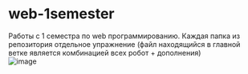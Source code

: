 # web-1semester
Работы с 1 семестра по web программированию. Каждая папка из репозитория отдельное упражнение (файл находящийся в главной ветке является комбинацией всех робот + дополнения) <br>
![image](https://user-images.githubusercontent.com/67760549/173056475-2ee52408-abc4-4d70-bc0d-84259a188386.png)

